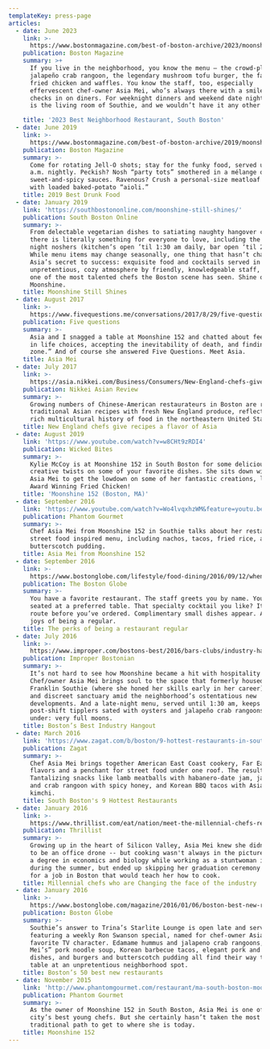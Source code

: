 ```yaml
---
templateKey: press-page
articles:
  - date: June 2023
    link: >-
      https://www.bostonmagazine.com/best-of-boston-archive/2023/moonshine-152-4/
    publication: Boston Magazine
    summary: >+
      If you live in the neighborhood, you know the menu — the crowd-pleasing
      jalapeño crab rangoon, the legendary mushroom tofu burger, the famous
      fried chicken and waffles. You know the staff, too, especially
      effervescent chef-owner Asia Mei, who’s always there with a smile as she
      checks in on diners. For weeknight dinners and weekend date nights, this
      is the living room of Southie, and we wouldn’t have it any other way.

    title: '2023 Best Neighborhood Restaurant, South Boston'
  - date: June 2019
    link: >-
      https://www.bostonmagazine.com/best-of-boston-archive/2019/moonshine-152-2/
    publication: Boston Magazine
    summary: >-
      Come for rotating Jell-O shots; stay for the funky food, served until 1:30
      a.m. nightly. Peckish? Nosh “party tots” smothered in a mélange of
      sweet-and-spicy sauces. Ravenous? Crush a personal-size meatloaf topped
      with loaded baked-potato “aioli.”
    title: 2019 Best Drunk Food
  - date: January 2019
    link: 'https://southbostononline.com/moonshine-still-shines/'
    publication: South Boston Online
    summary: >-
      From delectable vegetarian dishes to satiating naughty hangover cures,
      there is literally something for everyone to love, including the late
      night noshers (kitchen’s open ’til 1:30 am daily, bar open ‘til 2am).
      While menu items may change seasonally, one thing that hasn’t changed is
      Asia’s secret to success: exquisite food and cocktails served in an
      unpretentious, cozy atmosphere by friendly, knowledgeable staff, led by
      one of the most talented chefs the Boston scene has seen. Shine on,
      Moonshine.
    title: Moonshine Still Shines
  - date: August 2017
    link: >-
      https://www.fivequestions.me/conversations/2017/8/29/five-questions-asia-mei
    publication: Five questions
    summary: >-
      Asia and I snagged a table at Moonshine 152 and chatted about feeling lost
      in life choices, accepting the inevitability of death, and finding “the
      zone.” And of course she answered Five Questions. Meet Asia.
    title: Asia Mei
  - date: July 2017
    link: >-
      https://asia.nikkei.com/Business/Consumers/New-England-chefs-give-recipes-a-flavor-of-Asia
    publication: Nikkei Asian Review
    summary: >-
      Growing numbers of Chinese-American restaurateurs in Boston are recreating
      traditional Asian recipes with fresh New England produce, reflecting the
      rich multicultural history of food in the northeastern United States.
    title: New England chefs give recipes a flavor of Asia
  - date: August 2019
    link: 'https://www.youtube.com/watch?v=w8CHt9zRDI4'
    publication: Wicked Bites
    summary: >-
      Kylie McCoy is at Moonshine 152 in South Boston for some delicious and
      creative twists on some of your favorite dishes. She sits down with Chef
      Asia Mei to get the lowdown on some of her fantastic creations, like her
      Award Winning Fried Chicken!
    title: 'Moonshine 152 (Boston, MA)'
  - date: September 2016
    link: 'https://www.youtube.com/watch?v=Wo4lvqxhzWM&feature=youtu.be'
    publication: Phantom Gourmet
    summary: >-
      Chef Asia Mei from Moonshine 152 in Southie talks about her restaurant's
      street food inspired menu, including nachos, tacos, fried rice, and
      butterscotch pudding.
    title: Asia Mei from Moonshine 152
  - date: September 2016
    link: >-
      https://www.bostonglobe.com/lifestyle/food-dining/2016/09/12/when-you-been-same-restaurant-times/CIJMwvuOEXpd8ZM0PfdZxO/story.html
    publication: The Boston Globe
    summary: >-
      You have a favorite restaurant. The staff greets you by name. You’re
      seated at a preferred table. That specialty cocktail you like? It’s en
      route before you’ve ordered. Complimentary small dishes appear. Ah, the
      joys of being a regular.
    title: The perks of being a restaurant regular
  - date: July 2016
    link: >-
      https://www.improper.com/bostons-best/2016/bars-clubs/industry-hangout/moonshine-152-2/
    publication: Improper Bostonian
    summary: >-
      It’s not hard to see how Moonshine became a hit with hospitality types.
      Chef/owner Asia Mei brings soul to the space that formerly housed the
      Franklin Southie (where she honed her skills early in her career), a dim
      and discreet sanctuary amid the neighborhood’s ostentatious new
      developments. And a late-night menu, served until 1:30 am, keeps
      post-shift tipplers sated with oysters and jalapeño crab rangoons. File
      under: very full moons.
    title: Boston’s Best Industry Hangout
  - date: March 2016
    link: 'https://www.zagat.com/b/boston/9-hottest-restaurants-in-south-boston#1'
    publication: Zagat
    summary: >-
      Chef Asia Mei brings together American East Coast cookery, Far East
      flavors and a penchant for street food under one roof. The result?
      Tantalizing snacks like lamb meatballs with habanero-date jam, jalapeño
      and crab rangoon with spicy honey, and Korean BBQ tacos with Asian pear
      kimchi.
    title: South Boston's 9 Hottest Restaurants
  - date: January 2016
    link: >-
      https://www.thrillist.com/eat/nation/meet-the-millennial-chefs-redefining-cooking-and-changing-the-face-of-the-industry
    publication: Thrillist
    summary: >-
      Growing up in the heart of Silicon Valley, Asia Mei knew she didn’t want
      to be an office drone -- but cooking wasn't always in the picture. She got
      a degree in economics and biology while working as a stuntwoman in LA
      during the summer, but ended up skipping her graduation ceremony to search
      for a job in Boston that would teach her how to cook.
    title: Millennial chefs who are Changing the face of the industry
  - date: January 2016
    link: >-
      https://www.bostonglobe.com/magazine/2016/01/06/boston-best-new-restaurants/iUKnLurIMnyImFoZC66F3M/story.html
    publication: Boston Globe
    summary: >-
      Southie’s answer to Trina’s Starlite Lounge is open late and serves brunch
      featuring a weekly Ron Swanson special, named for chef-owner Asia Mei’s
      favorite TV character. Edamame hummus and jalapeno crab rangoons, “Mama
      Mei’s” pork noodle soup, Korean barbecue tacos, elegant pork and fish
      dishes, and burgers and butterscotch pudding all find their way to the
      table at an unpretentious neighborhood spot.
    title: Boston’s 50 best new restaurants
  - date: November 2015
    link: 'http://www.phantomgourmet.com/restaurant/ma-south-boston-moonshine-152'
    publication: Phantom Gourmet
    summary: >-
      As the owner of Moonshine 152 in South Boston, Asia Mei is one of the
      city’s best young chefs. But she certainly hasn’t taken the most
      traditional path to get to where she is today.
    title: Moonshine 152
---
```


